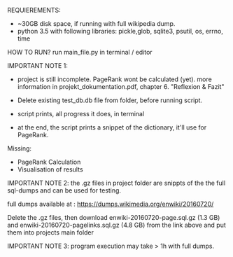 REQUIEREMENTS: 
  - ~30GB disk space, if running with full wikipedia dump.
  - python 3.5 with following libraries:
    pickle,glob, sqlite3, psutil, os, errno, time

HOW TO RUN?
  run main_file.py in terminal / editor
  

IMPORTANT NOTE 1:
- project is still incomplete. PageRank wont be calculated (yet). 
  more information in projekt_dokumentation.pdf, chapter 6. "Reflexion & Fazit"

- Delete existing test_db.db file from folder, before running script.
- script prints, all progress it does, in terminal
- at the end, the script prints a snippet of the dictionary, it'll use for PageRank.

Missing:
- PageRank Calculation
- Visualisation of results

IMPORTANT NOTE 2:
  the .gz files in project folder are snippts of the the full sql-dumps and can be used for testing.

  full dumps available at  :
  https://dumps.wikimedia.org/enwiki/20160720/ 
  
  Delete the .gz files, then download
    enwiki-20160720-page.sql.gz  (1.3 GB) 
    and
    enwiki-20160720-pagelinks.sql.gz (4.8 GB) 
    from the link above and put them into projects main folder
  
IMPORTANT NOTE 3: 
  program execution may take > 1h with full dumps.

